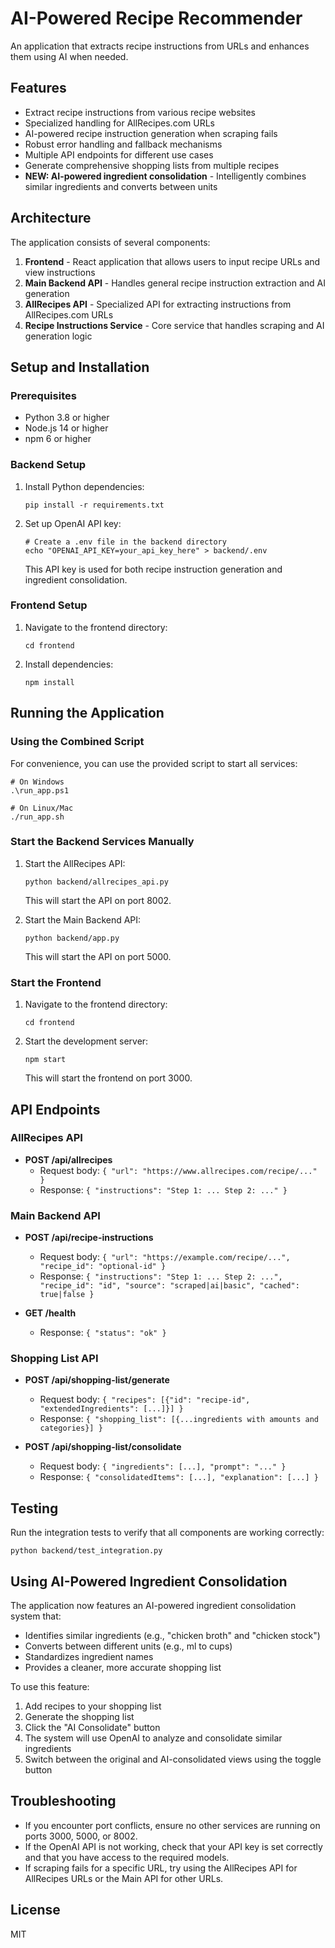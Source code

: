 # AI-Powered Recipe Recommender

An application that extracts recipe instructions from URLs and enhances them using AI when needed.

## Features

- Extract recipe instructions from various recipe websites
- Specialized handling for AllRecipes.com URLs
- AI-powered recipe instruction generation when scraping fails
- Robust error handling and fallback mechanisms
- Multiple API endpoints for different use cases
- Generate comprehensive shopping lists from multiple recipes
- **NEW: AI-powered ingredient consolidation** - Intelligently combines similar ingredients and converts between units

## Architecture

The application consists of several components:

1. **Frontend** - React application that allows users to input recipe URLs and view instructions
2. **Main Backend API** - Handles general recipe instruction extraction and AI generation
3. **AllRecipes API** - Specialized API for extracting instructions from AllRecipes.com URLs
4. **Recipe Instructions Service** - Core service that handles scraping and AI generation logic

## Setup and Installation

### Prerequisites

- Python 3.8 or higher
- Node.js 14 or higher
- npm 6 or higher

### Backend Setup

1. Install Python dependencies:
   ```
   pip install -r requirements.txt
   ```

2. Set up OpenAI API key:
   ```
   # Create a .env file in the backend directory
   echo "OPENAI_API_KEY=your_api_key_here" > backend/.env
   ```
   This API key is used for both recipe instruction generation and ingredient consolidation.

### Frontend Setup

1. Navigate to the frontend directory:
   ```
   cd frontend
   ```

2. Install dependencies:
   ```
   npm install
   ```

## Running the Application

### Using the Combined Script

For convenience, you can use the provided script to start all services:

```
# On Windows
.\run_app.ps1

# On Linux/Mac
./run_app.sh
```

### Start the Backend Services Manually

1. Start the AllRecipes API:
   ```
   python backend/allrecipes_api.py
   ```
   This will start the API on port 8002.

2. Start the Main Backend API:
   ```
   python backend/app.py
   ```
   This will start the API on port 5000.

### Start the Frontend

1. Navigate to the frontend directory:
   ```
   cd frontend
   ```

2. Start the development server:
   ```
   npm start
   ```
   This will start the frontend on port 3000.

## API Endpoints

### AllRecipes API

- **POST /api/allrecipes**
  - Request body: `{ "url": "https://www.allrecipes.com/recipe/..." }`
  - Response: `{ "instructions": "Step 1: ... Step 2: ..." }`

### Main Backend API

- **POST /api/recipe-instructions**
  - Request body: `{ "url": "https://example.com/recipe/...", "recipe_id": "optional-id" }`
  - Response: `{ "instructions": "Step 1: ... Step 2: ...", "recipe_id": "id", "source": "scraped|ai|basic", "cached": true|false }`

- **GET /health**
  - Response: `{ "status": "ok" }`

### Shopping List API

- **POST /api/shopping-list/generate**
  - Request body: `{ "recipes": [{"id": "recipe-id", "extendedIngredients": [...]}] }`
  - Response: `{ "shopping_list": [{...ingredients with amounts and categories}] }`

- **POST /api/shopping-list/consolidate**
  - Request body: `{ "ingredients": [...], "prompt": "..." }`
  - Response: `{ "consolidatedItems": [...], "explanation": [...] }`

## Testing

Run the integration tests to verify that all components are working correctly:

```
python backend/test_integration.py
```

## Using AI-Powered Ingredient Consolidation

The application now features an AI-powered ingredient consolidation system that:
- Identifies similar ingredients (e.g., "chicken broth" and "chicken stock")
- Converts between different units (e.g., ml to cups)
- Standardizes ingredient names
- Provides a cleaner, more accurate shopping list

To use this feature:
1. Add recipes to your shopping list
2. Generate the shopping list
3. Click the "AI Consolidate" button
4. The system will use OpenAI to analyze and consolidate similar ingredients
5. Switch between the original and AI-consolidated views using the toggle button

## Troubleshooting

- If you encounter port conflicts, ensure no other services are running on ports 3000, 5000, or 8002.
- If the OpenAI API is not working, check that your API key is set correctly and that you have access to the required models.
- If scraping fails for a specific URL, try using the AllRecipes API for AllRecipes URLs or the Main API for other URLs.

## License

MIT